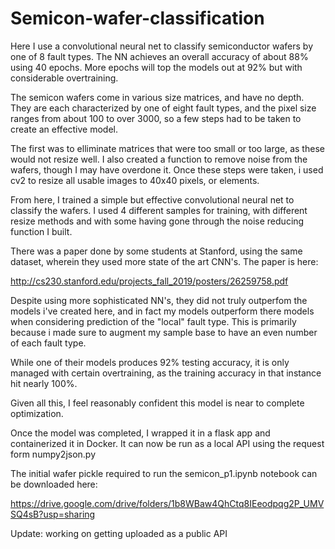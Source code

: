# Semicon-wafer-classification

Here I use a convolutional neural net to classify semiconductor wafers by one of 8 fault types. The NN achieves an overall accuracy of about 88% using 40 epochs. More epochs will top the models out at 92% but with considerable overtraining. 

The semicon wafers come in various size matrices, and have no depth. They are each characterized by one of eight fault types, and the pixel size ranges from about 100 to over 3000, so a few steps had to be taken to create an effective model. 

The first was to elliminate matrices that were too small or too large, as these would not resize well. I also created a function to remove noise from the wafers, though I may have overdone it. Once these steps were taken, i used cv2 to resize all usable images to 40x40 pixels, or elements. 

From here, I trained a simple but effective convolutional neural net to classify the wafers. I used 4 different samples for training, with different resize methods and with some having gone through the noise reducing function I built. 

There was a paper done by some students at Stanford, using the same dataset, wherein they used more state of the art CNN's. The paper is here:

http://cs230.stanford.edu/projects_fall_2019/posters/26259758.pdf

Despite using more sophisticated NN's, they did not truly outperfom the models i've created here, and in fact my models outperform there models when considering prediction of the "local" fault type. This is primarily because i made sure to augment my sample base to have an even number of each fault type.

While one of their models produces 92% testing accuracy, it is only managed with certain overtraining, as the training accuracy in that instance hit nearly 100%. 

Given all this, I feel reasonably confident this model is near to complete optimization. 


Once the model was completed, I wrapped it in a flask app and containerized it in Docker. It can now be run as a local API using the request form numpy2json.py


The initial wafer pickle required to run the semicon_p1.ipynb notebook can be downloaded here:

https://drive.google.com/drive/folders/1b8WBaw4QhCtq8IEeodpqg2P_UMVSQ4sB?usp=sharing




Update: working on getting uploaded as a public API
